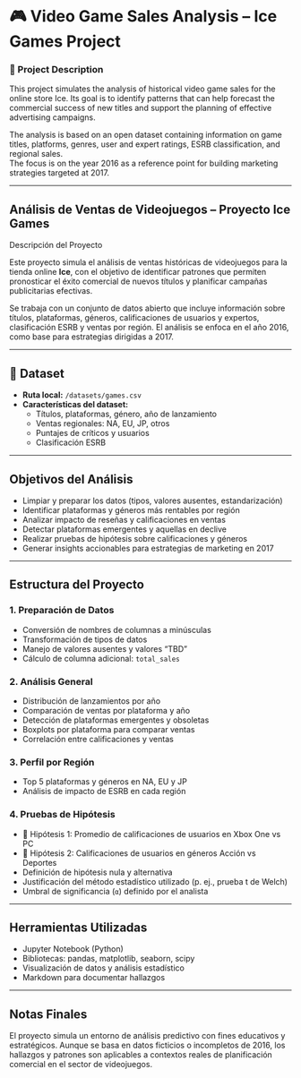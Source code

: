 # 🎮 Video Game Sales Analysis – Ice Games Project

### 📌 Project Description  
This project simulates the analysis of historical video game sales for the online store Ice. Its goal is to identify patterns that can help forecast the commercial success of new titles and support the planning of effective advertising campaigns.

The analysis is based on an open dataset containing information on game titles, platforms, genres, user and expert ratings, ESRB classification, and regional sales.  
The focus is on the year 2016 as a reference point for building marketing strategies targeted at 2017.

---

## Análisis de Ventas de Videojuegos – Proyecto Ice Games

Descripción del Proyecto

Este proyecto simula el análisis de ventas históricas de videojuegos para la tienda online **Ice**, con el objetivo de identificar patrones que permiten pronosticar el éxito comercial de nuevos títulos y planificar campañas publicitarias efectivas.

Se trabaja con un conjunto de datos abierto que incluye información sobre títulos, plataformas, géneros, calificaciones de usuarios y expertos, clasificación ESRB y ventas por región. El análisis se enfoca en el año 2016, como base para estrategias dirigidas a 2017.

---

## 📂 Dataset

- **Ruta local:** `/datasets/games.csv`
- **Características del dataset:**
  - Títulos, plataformas, género, año de lanzamiento
  - Ventas regionales: NA, EU, JP, otros
  - Puntajes de críticos y usuarios
  - Clasificación ESRB

---

##  Objetivos del Análisis

- Limpiar y preparar los datos (tipos, valores ausentes, estandarización)
- Identificar plataformas y géneros más rentables por región
- Analizar impacto de reseñas y calificaciones en ventas
- Detectar plataformas emergentes y aquellas en declive
- Realizar pruebas de hipótesis sobre calificaciones y géneros
- Generar insights accionables para estrategias de marketing en 2017

---

##  Estructura del Proyecto

### 1. **Preparación de Datos**
- Conversión de nombres de columnas a minúsculas
- Transformación de tipos de datos
- Manejo de valores ausentes y valores “TBD”
- Cálculo de columna adicional: `total_sales`

### 2. **Análisis General**
- Distribución de lanzamientos por año
- Comparación de ventas por plataforma y año
- Detección de plataformas emergentes y obsoletas
- Boxplots por plataforma para comparar ventas
- Correlación entre calificaciones y ventas

### 3. **Perfil por Región**
- Top 5 plataformas y géneros en NA, EU y JP
- Análisis de impacto de ESRB en cada región

### 4. **Pruebas de Hipótesis**
- 🧪 Hipótesis 1: Promedio de calificaciones de usuarios en Xbox One vs PC
- 🧪 Hipótesis 2: Calificaciones de usuarios en géneros Acción vs Deportes
- Definición de hipótesis nula y alternativa
- Justificación del método estadístico utilizado (p. ej., prueba t de Welch)
- Umbral de significancia (`α`) definido por el analista

---

##  Herramientas Utilizadas

- Jupyter Notebook (Python)
- Bibliotecas: pandas, matplotlib, seaborn, scipy
- Visualización de datos y análisis estadístico
- Markdown para documentar hallazgos

---

##  Notas Finales

El proyecto simula un entorno de análisis predictivo con fines educativos y estratégicos. Aunque se basa en datos ficticios o incompletos de 2016, los hallazgos y patrones son aplicables a contextos reales de planificación comercial en el sector de videojuegos.


